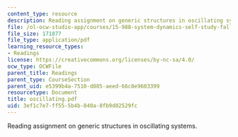 ```yaml
---
content_type: resource
description: Reading assignment on generic structures in oscillating systems.
file: /ol-ocw-studio-app/courses/15-988-system-dynamics-self-study-fall-1998-spring-1999/3ef1c7e7ff555b4b840a8fb9d02529fc_oscillating.pdf
file_size: 171877
file_type: application/pdf
learning_resource_types:
- Readings
license: https://creativecommons.org/licenses/by-nc-sa/4.0/
ocw_type: OCWFile
parent_title: Readings
parent_type: CourseSection
parent_uid: e5399b4a-7510-d085-aeed-66c8e9603399
resourcetype: Document
title: oscillating.pdf
uid: 3ef1c7e7-ff55-5b4b-840a-8fb9d02529fc
---
```

Reading assignment on generic structures in oscillating systems.